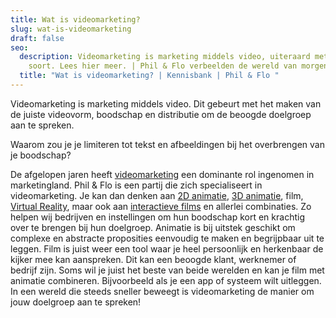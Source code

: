 ```yaml
---
title: Wat is videomarketing?
slug: wat-is-videomarketing
draft: false
seo:
  description: Videomarketing is marketing middels video, uiteraard met de juiste
    soort. Lees hier meer. | Phil & Flo verbeelden de wereld van morgen
  title: "Wat is videomarketing? | Kennisbank | Phil & Flo "
---
```

Videomarketing is marketing middels video. Dit gebeurt met het maken van de juiste videovorm, boodschap en distributie om de beoogde doelgroep aan te spreken.

Waarom zou je je limiteren tot tekst en afbeeldingen bij het overbrengen van je boodschap? 

De afgelopen jaren heeft [videomarketing](https://www.philenflo.nl/oplossingen/videomarketing/) een dominante rol ingenomen in marketingland. Phil & Flo is een partij die zich specialiseert in videomarketing. Je kan dan denken aan [2D animatie](https://www.philenflo.nl/2d-animatie/), [3D animatie](https://www.philenflo.nl/3-d-animatie-laten-maken/), film, [Virtual Reality](https://www.philenflo.nl/oplossingen/virtual-reality/), maar ook aan [interactieve films](https://www.philenflo.nl/oplossingen/interactieve-video/) en allerlei combinaties. Zo helpen wij bedrijven en instellingen om hun boodschap kort en krachtig over te brengen bij hun doelgroep. Animatie is bij uitstek geschikt om complexe en abstracte proposities eenvoudig te maken en begrijpbaar uit te leggen. Film is juist weer een tool waar je heel persoonlijk en herkenbaar de kijker mee kan aanspreken. Dit kan een beoogde klant, werknemer of bedrijf zijn. Soms wil je juist het beste van beide werelden en kan je film met animatie combineren. Bijvoorbeeld als je een app of systeem wilt uitleggen. In een wereld die steeds sneller beweegt is videomarketing de manier om jouw doelgroep aan te spreken!